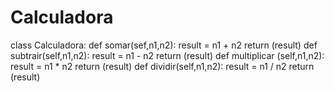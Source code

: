 # Calculadora
class Calculadora:
    def somar(sef,n1,n2):
        result = n1 + n2
        return (result)
    def subtrair(self,n1,n2):
        result = n1 - n2
        return (result)
    def multiplicar (self,n1,n2):
        result = n1 * n2
        return (result)
    def dividir(self,n1,n2):
        result = n1 / n2
        return (result)
